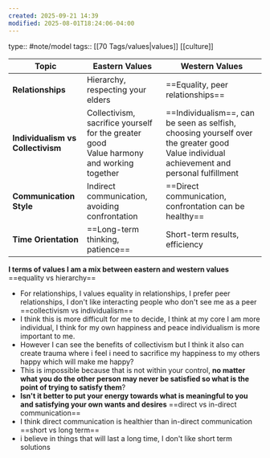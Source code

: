 ```yaml
---
created: 2025-09-21 14:39
modified: 2025-08-01T18:24:06-04:00
---
```

type:: #note/model
tags:: [[70 Tags/values|values]] [[culture]]

| Topic                             | Eastern Values                                                                              | Western Values                                                                                                                              |
| --------------------------------- | ------------------------------------------------------------------------------------------- | ------------------------------------------------------------------------------------------------------------------------------------------- |
| **Relationships**                 | Hierarchy, respecting your elders                                                           | ==Equality, peer relationships==                                                                                                            |
| **Individualism vs Collectivism** | Collectivism, sacrifice yourself for the greater good<br>Value harmony and working together | ==Individualism==, can be seen as selfish, choosing yourself over the greater good<br>Value individual achievement and personal fulfillment |
| **Communication Style**           | Indirect communication, avoiding confrontation                                              | ==Direct communication, confrontation can be healthy==                                                                                      |
| **Time Orientation**              | ==Long-term thinking, patience==                                                            | Short-term results, efficiency                                                                                                              |


**I terms of values I am a mix between eastern and western values**
==equality vs hierarchy==
- For relationships, I values equality in relationships, I prefer peer relationships, I don't like interacting people who don't see me as a peer
==collectivism vs individualism==
- I think this is more difficult for me to decide, I think at my core I am more individual, I think for my own happiness and peace individualism is more important to me.
- However I can see the benefits of collectivism but I think it also can create trauma where i feel i need to sacrifice my happiness to my others happy which will make me happy?
- This is impossible because that is not within your control, **no matter what you do the other person may never be satisfied so what is the point of trying to satisfy them**?
- **Isn't it better to put your energy towards what is meaningful to you and satisfying your own wants and desires**
==direct vs in-direct communication==
- I think direct communication is healthier than in-direct communication
==short vs long term==
- i believe in things that will last a long time, I don't like short term solutions 